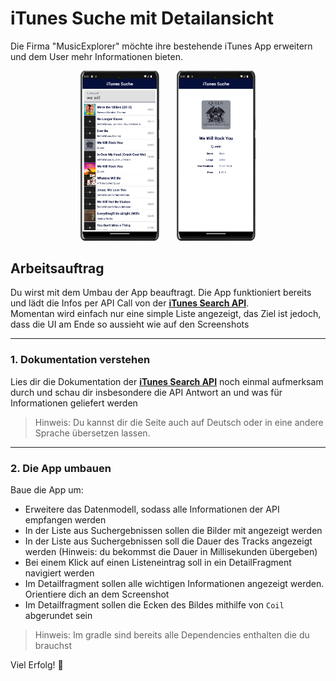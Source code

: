 # iTunes Suche mit Detailansicht

Die Firma "MusicExplorer" möchte ihre bestehende iTunes App erweitern und dem User mehr Informationen bieten.

<p align="center">
<img src=img/img1.png width="25%">
&nbsp; &nbsp; &nbsp; 
<img src=img/img2.png width="25%">
</p>

## Arbeitsauftrag

Du wirst mit dem Umbau der App beauftragt. Die App funktioniert bereits und lädt die Infos per API Call von der [**iTunes Search API**](https://developer.apple.com/library/archive/documentation/AudioVideo/Conceptual/iTuneSearchAPI/index.html).  
Momentan wird einfach nur eine simple Liste angezeigt, das Ziel ist jedoch, dass die UI am Ende so aussieht wie auf den Screenshots

---

### 1. Dokumentation verstehen

Lies dir die Dokumentation der [**iTunes Search API**](https://developer.apple.com/library/archive/documentation/AudioVideo/Conceptual/iTuneSearchAPI/index.html) noch einmal aufmerksam durch und schau dir insbesondere die API Antwort an und was für Informationen geliefert werden
> Hinweis: Du kannst dir die Seite auch auf Deutsch oder in eine andere Sprache übersetzen lassen.

---

### 2. Die App umbauen

Baue die App um:

- Erweitere das Datenmodell, sodass alle Informationen der API empfangen werden
- In der Liste aus Suchergebnissen sollen die Bilder mit angezeigt werden
- In der Liste aus Suchergebnissen soll die Dauer des Tracks angezeigt werden (Hinweis: du bekommst die Dauer in Millisekunden übergeben)
- Bei einem Klick auf einen Listeneintrag soll in ein DetailFragment navigiert werden
- Im Detailfragment sollen alle wichtigen Informationen angezeigt werden. Orientiere dich an dem Screenshot
- Im Detailfragment sollen die Ecken des Bildes mithilfe von `Coil` abgerundet sein

> Hinweis: Im gradle sind bereits alle Dependencies enthalten die du brauchst

Viel Erfolg! 🚀
